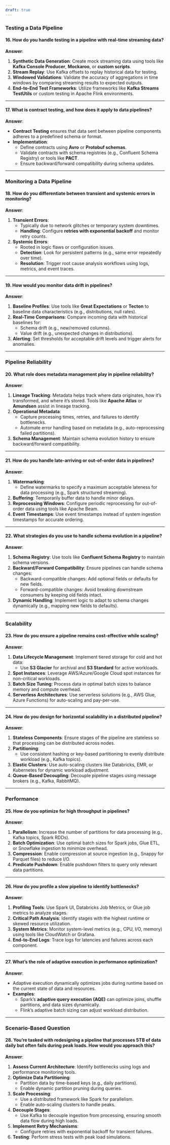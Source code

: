 ```yaml
---
draft: true
---
```


### **Testing a Data Pipeline**

#### **16. How do you handle testing in a pipeline with real-time streaming data?**

**Answer**:

1. **Synthetic Data Generation**: Create mock streaming data using tools like **Kafka Console Producer**, **Mockaroo**, or **custom scripts**.
2. **Stream Replay**: Use Kafka offsets to replay historical data for testing.
3. **Windowed Validations**: Validate the accuracy of aggregations in time windows by comparing streaming results to expected outputs.
4. **End-to-End Test Frameworks**: Utilize frameworks like **Kafka Streams TestUtils** or custom testing in Apache Flink environments.

---

#### **17. What is contract testing, and how does it apply to data pipelines?**

**Answer**:

- **Contract Testing** ensures that data sent between pipeline components adheres to a predefined schema or format.
- **Implementation**:
    - Define contracts using **Avro** or **Protobuf schemas**.
    - Validate contracts with schema registries (e.g., Confluent Schema Registry) or tools like **PACT**.
    - Ensure backward/forward compatibility during schema updates.

---

### **Monitoring a Data Pipeline**

#### **18. How do you differentiate between transient and systemic errors in monitoring?**

**Answer**:

1. **Transient Errors**:
    - Typically due to network glitches or temporary system downtimes.
    - **Handling**: Configure **retries with exponential backoff** and monitor retry counts.
2. **Systemic Errors**:
    - Rooted in logic flaws or configuration issues.
    - **Detection**: Look for persistent patterns (e.g., same error repeatedly over time).
    - **Resolution**: Trigger root cause analysis workflows using logs, metrics, and event traces.

---

#### **19. How would you monitor data drift in pipelines?**

**Answer**:

1. **Baseline Profiles**: Use tools like **Great Expectations** or **Tecton** to baseline data characteristics (e.g., distributions, null rates).
2. **Real-Time Comparisons**: Compare incoming data with historical baselines for:
    - Schema drift (e.g., new/removed columns).
    - Value drift (e.g., unexpected changes in distributions).
3. **Alerting**: Set thresholds for acceptable drift levels and trigger alerts for anomalies.

---

### **Pipeline Reliability**

#### **20. What role does metadata management play in pipeline reliability?**

**Answer**:

1. **Lineage Tracking**: Metadata helps track where data originates, how it’s transformed, and where it’s stored. Tools like **Apache Atlas** or **Amundsen** assist in lineage tracking.
2. **Operational Metadata**:
    - Capture processing times, retries, and failures to identify bottlenecks.
    - Automate error handling based on metadata (e.g., auto-reprocessing failed partitions).
3. **Schema Management**: Maintain schema evolution history to ensure backward/forward compatibility.

---

#### **21. How do you handle late-arriving or out-of-order data in pipelines?**

**Answer**:

1. **Watermarking**:
    - Define watermarks to specify a maximum acceptable lateness for data processing (e.g., Spark structured streaming).
2. **Buffering**: Temporarily buffer data to handle minor delays.
3. **Reprocessing Windows**: Configure periodic reprocessing for out-of-order data using tools like Apache Beam.
4. **Event Timestamps**: Use event timestamps instead of system ingestion timestamps for accurate ordering.

---

#### **22. What strategies do you use to handle schema evolution in a pipeline?**

**Answer**:

1. **Schema Registry**: Use tools like **Confluent Schema Registry** to maintain schema versions.
2. **Backward/Forward Compatibility**: Ensure pipelines can handle schema changes:
    - Backward-compatible changes: Add optional fields or defaults for new fields.
    - Forward-compatible changes: Avoid breaking downstream consumers by keeping old fields intact.
3. **Dynamic Handling**: Implement logic to adapt to schema changes dynamically (e.g., mapping new fields to defaults).

---

### **Scalability**

#### **23. How do you ensure a pipeline remains cost-effective while scaling?**

**Answer**:

1. **Data Lifecycle Management**: Implement tiered storage for cold and hot data:
    - Use **S3 Glacier** for archival and **S3 Standard** for active workloads.
2. **Spot Instances**: Leverage AWS/Azure/Google Cloud spot instances for non-critical workloads.
3. **Batch Size Tuning**: Process data in optimal batch sizes to balance memory and compute overhead.
4. **Serverless Architectures**: Use serverless solutions (e.g., AWS Glue, Azure Functions) for auto-scaling and pay-per-use.

---

#### **24. How do you design for horizontal scalability in a distributed pipeline?**

**Answer**:

1. **Stateless Components**: Ensure stages of the pipeline are stateless so that processing can be distributed across nodes.
2. **Partitioning**:
    - Use consistent hashing or key-based partitioning to evenly distribute workload (e.g., Kafka topics).
3. **Elastic Clusters**: Use auto-scaling clusters like Databricks, EMR, or Kubernetes for dynamic workload adjustment.
4. **Queue-Based Decoupling**: Decouple pipeline stages using message brokers (e.g., Kafka, RabbitMQ).

---

### **Performance**

#### **25. How do you optimize for high throughput in pipelines?**

**Answer**:

1. **Parallelism**: Increase the number of partitions for data processing (e.g., Kafka topics, Spark RDDs).
2. **Batch Optimization**: Use optimal batch sizes for Spark jobs, Glue ETL, or Snowflake ingestion to minimize overhead.
3. **Compression**: Enable compression at source ingestion (e.g., Snappy for Parquet files) to reduce I/O.
4. **Predicate Pushdown**: Enable pushdown filters to query only relevant data partitions.

---

#### **26. How do you profile a slow pipeline to identify bottlenecks?**

**Answer**:

1. **Profiling Tools**: Use Spark UI, Databricks Job Metrics, or Glue job metrics to analyze stages.
2. **Critical Path Analysis**: Identify stages with the highest runtime or skewed resource utilization.
3. **System Metrics**: Monitor system-level metrics (e.g., CPU, I/O, memory) using tools like CloudWatch or Grafana.
4. **End-to-End Logs**: Trace logs for latencies and failures across each component.

---

#### **27. What’s the role of adaptive execution in performance optimization?**

**Answer**:

- Adaptive execution dynamically optimizes jobs during runtime based on the current state of data and resources.
- **Examples**:
    - Spark’s **adaptive query execution (AQE)** can optimize joins, shuffle partitions, and data sizes dynamically.
    - Flink’s adaptive batch sizing can adjust workload distribution.

---

### **Scenario-Based Question**

#### **28. You’re tasked with redesigning a pipeline that processes 5TB of data daily but often fails during peak loads. How would you approach this?**

**Answer**:

1. **Assess Current Architecture**: Identify bottlenecks using logs and performance monitoring tools.
2. **Optimize Data Partitioning**:
    - Partition data by time-based keys (e.g., daily partitions).
    - Enable dynamic partition pruning during queries.
3. **Scale Processing**:
    - Use a distributed framework like Spark for parallelism.
    - Enable auto-scaling clusters to handle peaks.
4. **Decouple Stages**:
    - Use Kafka to decouple ingestion from processing, ensuring smooth data flow during high loads.
5. **Implement Retry Mechanisms**:
    - Configure retries with exponential backoff for transient failures.
6. **Testing**: Perform stress tests with peak load simulations.